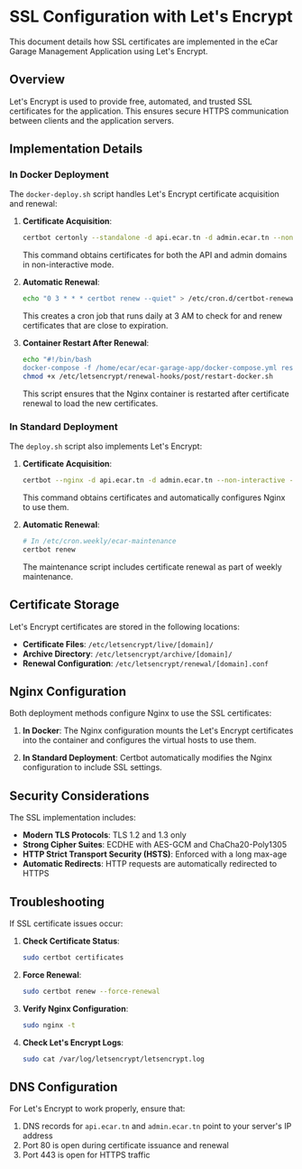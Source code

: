 # SSL Configuration with Let's Encrypt

This document details how SSL certificates are implemented in the eCar Garage Management Application using Let's Encrypt.

## Overview

Let's Encrypt is used to provide free, automated, and trusted SSL certificates for the application. This ensures secure HTTPS communication between clients and the application servers.

## Implementation Details

### In Docker Deployment

The `docker-deploy.sh` script handles Let's Encrypt certificate acquisition and renewal:

1. **Certificate Acquisition**:
   ```bash
   certbot certonly --standalone -d api.ecar.tn -d admin.ecar.tn --non-interactive --agree-tos --email admin@ecar.tn
   ```
   This command obtains certificates for both the API and admin domains in non-interactive mode.

2. **Automatic Renewal**:
   ```bash
   echo "0 3 * * * certbot renew --quiet" > /etc/cron.d/certbot-renewal
   ```
   This creates a cron job that runs daily at 3 AM to check for and renew certificates that are close to expiration.

3. **Container Restart After Renewal**:
   ```bash
   echo "#!/bin/bash
   docker-compose -f /home/ecar/ecar-garage-app/docker-compose.yml restart nginx" > /etc/letsencrypt/renewal-hooks/post/restart-docker.sh
   chmod +x /etc/letsencrypt/renewal-hooks/post/restart-docker.sh
   ```
   This script ensures that the Nginx container is restarted after certificate renewal to load the new certificates.

### In Standard Deployment

The `deploy.sh` script also implements Let's Encrypt:

1. **Certificate Acquisition**:
   ```bash
   certbot --nginx -d api.ecar.tn -d admin.ecar.tn --non-interactive --agree-tos --email admin@ecar.tn
   ```
   This command obtains certificates and automatically configures Nginx to use them.

2. **Automatic Renewal**:
   ```bash
   # In /etc/cron.weekly/ecar-maintenance
   certbot renew
   ```
   The maintenance script includes certificate renewal as part of weekly maintenance.

## Certificate Storage

Let's Encrypt certificates are stored in the following locations:

- **Certificate Files**: `/etc/letsencrypt/live/[domain]/`
- **Archive Directory**: `/etc/letsencrypt/archive/[domain]/`
- **Renewal Configuration**: `/etc/letsencrypt/renewal/[domain].conf`

## Nginx Configuration

Both deployment methods configure Nginx to use the SSL certificates:

1. **In Docker**:
   The Nginx configuration mounts the Let's Encrypt certificates into the container and configures the virtual hosts to use them.

2. **In Standard Deployment**:
   Certbot automatically modifies the Nginx configuration to include SSL settings.

## Security Considerations

The SSL implementation includes:

- **Modern TLS Protocols**: TLS 1.2 and 1.3 only
- **Strong Cipher Suites**: ECDHE with AES-GCM and ChaCha20-Poly1305
- **HTTP Strict Transport Security (HSTS)**: Enforced with a long max-age
- **Automatic Redirects**: HTTP requests are automatically redirected to HTTPS

## Troubleshooting

If SSL certificate issues occur:

1. **Check Certificate Status**:
   ```bash
   sudo certbot certificates
   ```

2. **Force Renewal**:
   ```bash
   sudo certbot renew --force-renewal
   ```

3. **Verify Nginx Configuration**:
   ```bash
   sudo nginx -t
   ```

4. **Check Let's Encrypt Logs**:
   ```bash
   sudo cat /var/log/letsencrypt/letsencrypt.log
   ```

## DNS Configuration

For Let's Encrypt to work properly, ensure that:

1. DNS records for `api.ecar.tn` and `admin.ecar.tn` point to your server's IP address
2. Port 80 is open during certificate issuance and renewal
3. Port 443 is open for HTTPS traffic 